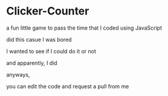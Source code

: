 # Clicker-Counter
a fun little game to pass the time that I coded using JavaScript

did this casue I was bored

I wanted to see if I could do it or not

and apparently, I did

anyways,

you can edit the code and request a pull from me
